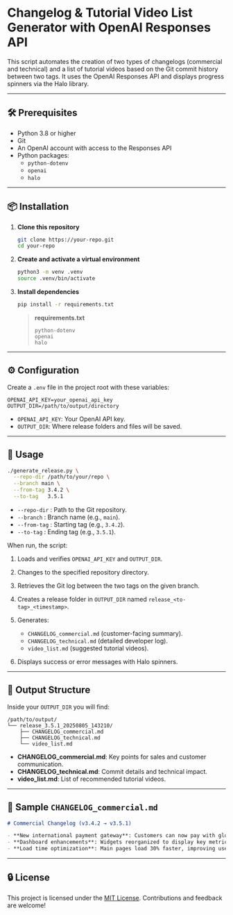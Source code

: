 # Changelog & Tutorial Video List Generator with OpenAI Responses API

This script automates the creation of two types of changelogs (commercial and technical) and a list of tutorial videos based on the Git commit history between two tags. It uses the OpenAI Responses API and displays progress spinners via the Halo library.

---

## 🛠️ Prerequisites

- Python 3.8 or higher
- Git
- An OpenAI account with access to the Responses API
- Python packages:
  - `python-dotenv`
  - `openai`
  - `halo`

---

## 📦 Installation

1. **Clone this repository**

   ```bash
   git clone https://your-repo.git
   cd your-repo

   ```

2. **Create and activate a virtual environment**

   ```bash
   python3 -m venv .venv
   source .venv/bin/activate
   ```

3. **Install dependencies**

   ```bash
   pip install -r requirements.txt
   ```

   > **requirements.txt**
   >
   > ```text
   > python-dotenv
   > openai
   > halo
   > ```

---

## ⚙️ Configuration

Create a `.env` file in the project root with these variables:

```dotenv
OPENAI_API_KEY=your_openai_api_key
OUTPUT_DIR=/path/to/output/directory
```

- `OPENAI_API_KEY`: Your OpenAI API key.
- `OUTPUT_DIR`: Where release folders and files will be saved.

---

## 🚀 Usage

```bash
./generate_release.py \
  --repo-dir /path/to/your/repo \
  --branch main \
  --from-tag 3.4.2 \
  --to-tag   3.5.1
```

- `--repo-dir` : Path to the Git repository.
- `--branch` : Branch name (e.g., `main`).
- `--from-tag` : Starting tag (e.g., `3.4.2`).
- `--to-tag` : Ending tag (e.g., `3.5.1`).

When run, the script:

1. Loads and verifies `OPENAI_API_KEY` and `OUTPUT_DIR`.
2. Changes to the specified repository directory.
3. Retrieves the Git log between the two tags on the given branch.
4. Creates a release folder in `OUTPUT_DIR` named `release_<to-tag>_<timestamp>`.
5. Generates:
   - `CHANGELOG_commercial.md` (customer-facing summary).
   - `CHANGELOG_technical.md` (detailed developer log).
   - `video_list.md` (suggested tutorial videos).

6. Displays success or error messages with Halo spinners.

---

## 📁 Output Structure

Inside your `OUTPUT_DIR` you will find:

```
/path/to/output/
└── release_3.5.1_20250805_143210/
    ├── CHANGELOG_commercial.md
    ├── CHANGELOG_technical.md
    └── video_list.md
```

- **CHANGELOG_commercial.md**: Key points for sales and customer communication.
- **CHANGELOG_technical.md**: Commit details and technical impact.
- **video_list.md**: List of recommended tutorial videos.

---

## 📝 Sample `CHANGELOG_commercial.md`

```markdown
# Commercial Changelog (v3.4.2 → v3.5.1)

- **New international payment gateway**: Customers can now pay with global credit cards without extra setup.
- **Dashboard enhancements**: Widgets reorganized to display key metrics at a glance.
- **Load time optimization**: Main pages load 30% faster, improving user experience.
```

---

## 🔒 License

This project is licensed under the [MIT License](LICENSE).
Contributions and feedback are welcome!

```

```
